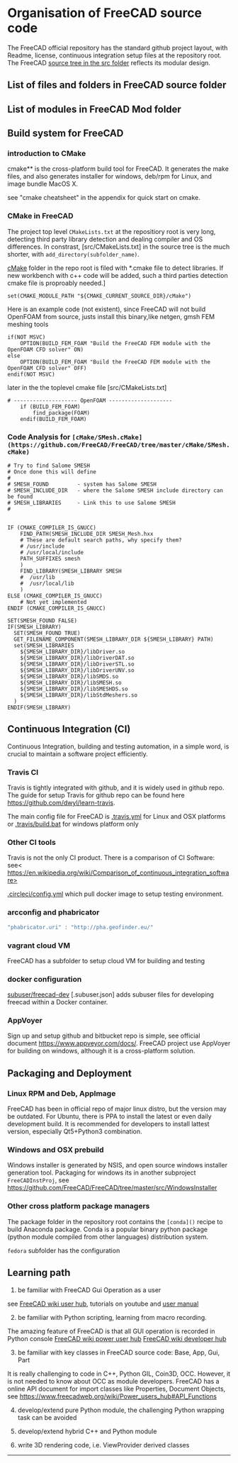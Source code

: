 
# Organisation of FreeCAD source code

The FreeCAD official repository has the standard github project layout, with Readme, license, continuous integration setup files at the repository root. The FreeCAD [source tree in the src folder](https://github.com/FreeCAD/FreeCAD/tree/master/src/Ext/freecad)  reflects its modular design.

## List of files and folders in FreeCAD source folder



## List of modules in FreeCAD Mod folder



## Build system for FreeCAD

### introduction to CMake

cmake** is the cross-platform build tool for FreeCAD. It  generates the make files, and also generates installer for windows, deb/rpm for Linux, and image bundle MacOS X.

see "cmake cheatsheet" in the appendix for quick start on cmake.



### CMake in FreeCAD

The project top level `CMakeLists.txt` at the repositiory root is very long, detecting third party library detection and dealing compiler and OS differences.  In constrast, [src/CMakeLists.txt] in the source tree is the much shorter, with `add_directory(subfolder_name)`. 

[cMake](https://github.com/FreeCAD/FreeCAD/tree/master/cMake)  folder in the repo root is filed with *.cmake file to detect libraries. If new workbench with c++ code will be added, such a third parties detection cmake file is proproably needed.]

```
set(CMAKE_MODULE_PATH "${CMAKE_CURRENT_SOURCE_DIR}/cMake")
```


Here is an example code (not existent), since FreeCAD will not build OpenFOAM from source, justs install this binary,like netgen, gmsh FEM meshing tools

```
if(NOT MSVC)
    OPTION(BUILD_FEM_FOAM "Build the FreeCAD FEM module with the OpenFOAM CFD solver" ON)
else
    OPTION(BUILD_FEM_FOAM "Build the FreeCAD FEM module with the OpenFOAM CFD solver" OFF)
endif(NOT MSVC)
```
later in the the toplevel cmake file [src/CMakeLists.txt]

```
# -------------------- OpenFOAM --------------------
    if (BUILD_FEM_FOAM)
        find_package(FOAM)
    endif(BUILD_FEM_FOAM)

```

### Code Analysis for `[cMake/SMesh.cMake](https://github.com/FreeCAD/FreeCAD/tree/master/cMake/SMesh.cMake)`

```shell
# Try to find Salome SMESH
# Once done this will define
#
# SMESH_FOUND         - system has Salome SMESH
# SMESH_INCLUDE_DIR   - where the Salome SMESH include directory can be found
# SMESH_LIBRARIES     - Link this to use Salome SMESH
#


IF (CMAKE_COMPILER_IS_GNUCC)
    FIND_PATH(SMESH_INCLUDE_DIR SMESH_Mesh.hxx
    # These are default search paths, why specify them?
    # /usr/include
    # /usr/local/include
    PATH_SUFFIXES smesh
    )
    FIND_LIBRARY(SMESH_LIBRARY SMESH
    #  /usr/lib
    #  /usr/local/lib
    )
ELSE (CMAKE_COMPILER_IS_GNUCC)
    # Not yet implemented
ENDIF (CMAKE_COMPILER_IS_GNUCC)

SET(SMESH_FOUND FALSE)
IF(SMESH_LIBRARY)
  SET(SMESH_FOUND TRUE)
  GET_FILENAME_COMPONENT(SMESH_LIBRARY_DIR ${SMESH_LIBRARY} PATH)
  set(SMESH_LIBRARIES
    ${SMESH_LIBRARY_DIR}/libDriver.so
    ${SMESH_LIBRARY_DIR}/libDriverDAT.so
    ${SMESH_LIBRARY_DIR}/libDriverSTL.so
    ${SMESH_LIBRARY_DIR}/libDriverUNV.so
    ${SMESH_LIBRARY_DIR}/libSMDS.so
    ${SMESH_LIBRARY_DIR}/libSMESH.so
    ${SMESH_LIBRARY_DIR}/libSMESHDS.so
    ${SMESH_LIBRARY_DIR}/libStdMeshers.so
  )
ENDIF(SMESH_LIBRARY)
```

## Continuous Integration (CI)

Continuous Integration, building and testing automation, in a simple word, is crucial to maintain a software project efficiently.

### Travis CI


Travis is tightly integrated with github, and it is widely used in github repo. The guide for setup Travis for github repo can be found here <https://github.com/dwyl/learn-travis>.

The main config file for FreeCAD is [.travis.yml](https://github.com/FreeCAD/FreeCAD/blob/master/.travis.yml)  for Linux and OSX platforms or [.travis/build.bat](https://github.com/FreeCAD/FreeCAD/blob/master/.travis/build.bat) for windows platform only

### Other CI tools

Travis is not the only CI product. There is a comparison of CI Software:
see< https://en.wikipedia.org/wiki/Comparison_of_continuous_integration_software>

[.circleci/config.yml](https://github.com/FreeCAD/FreeCAD/tree/master/.circleci/config.yml)
which pull docker image to setup testing environment.

### arcconfig and phabricator

```javascript
"phabricator.uri" : "http://pha.geofinder.eu/"
```
### vagrant cloud VM

FreeCAD has a subfolder to setup cloud VM for building and testing

### docker configuration
[subuser/freecad-dev](https://github.com/FreeCAD/FreeCAD/blob/master/subuser/freecad-dev)
[.subuser.json] 	adds subuser files for developing freecad within a Docker container.

### AppVoyer

Sign up and setup github and bitbucket repo is simple, see official document <https://www.appveyor.com/docs/>. FreeCAD project use AppVoyer for building on windows, although it is a cross-platform solution.


## Packaging and Deployment

### Linux RPM and Deb, AppImage

FreeCAD has been in official repo of major linux distro, but the version may be outdated. For Ubuntu, there is PPA to install the latest or even daily development build.  It is recommended for developers to install lattest version, especially Qt5+Python3 combination. 

### Windows and OSX prebuild

Windows installer is generated by NSIS, and open source windows installer generation tool. Packaging for windows its in another subproject `FreeCADInstProj`, see https://github.com/FreeCAD/FreeCAD/tree/master/src/WindowsInstaller

### Other cross platform package managers

The package folder in the repository root contains the `[conda]()` recipe to build Anaconda package. Conda is a popular binary python package (python module compiled from other languages) distribution system. 

`fedora` subfolder has the configuration 

## Learning path

1. be familiar with FreeCAD Gui Operation as a user

see [FreeCAD wiki user hub](https://www.freecadweb.org/wiki/), tutorials on youtube and [user manual]()

2. be familiar with Python scripting, learning from macro recording.

The amazing feature of FreeCAD is that all GUI operation is recorded in Python console
[FreeCAD wiki power user hub](https://www.freecadweb.org/wiki/Power_users_hub)
[FreeCAD wiki developer hub](https://www.freecadweb.org/wiki/Developer_hub)

3. be familiar with key classes in FreeCAD source code: Base, App, Gui, Part

It is really challenging to code in C++, Python GIL, Coin3D, OCC. However, it is  not needed to know about OCC as module developers.
FreeCAD has a online API document for import classes like Properties, Document Objects, see <https://www.freecadweb.org/wiki/Power_users_hub#API_Functions>

4. develop/extend pure Python module, the challenging Python wrapping task can be avoided

5. develop/extend hybrid C++ and Python module

6. write 3D rendering code, i.e. ViewProvider derived classes



************************************************************************
